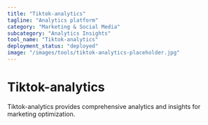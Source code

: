 ```yaml
---
title: "Tiktok-analytics"
tagline: "Analytics platform"
category: "Marketing & Social Media"
subcategory: "Analytics Insights"
tool_name: "Tiktok-analytics"
deployment_status: "deployed"
image: "/images/tools/tiktok-analytics-placeholder.jpg"
---
```


# Tiktok-analytics

Tiktok-analytics provides comprehensive analytics and insights for marketing optimization.
